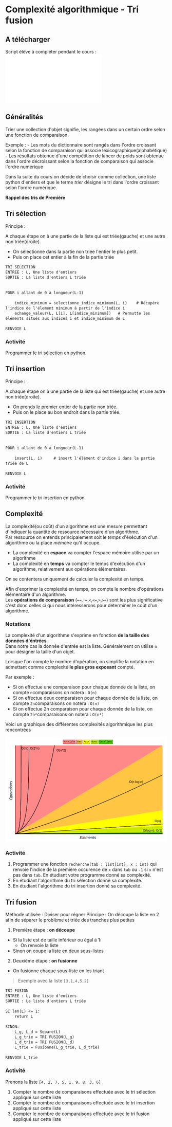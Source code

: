 # Complexité algorithmique - Tri fusion

## A télécharger  
Script élève à compléter pendant le cours : ![ici](eleve.py)


## Généralités  
Trier une collection d'objet signifie, les rangées dans un certain ordre selon une fonction de comparaison. 

Exemple :
    - Les mots du dictionnaire sont rangés dans l'ordre croissant selon la fonction de comparaison qui associe lexicographique(alphabétique)
    - Les résultats obtenue d'une compétition de lancer de poids sont obtenue dans l'ordre décroissant selon la fonction de comparaison qui associe l'ordre numérique 

Dans la suite du cours on décide de choisir comme collection, une liste python d'entiers et que le terme _trier_ désigne le tri dans l'ordre croissant selon l'ordre numérique. 

__Rappel des tris de Première__


## Tri sélection  
Principe :  

A chaque étape on à une partie de la liste qui est triée(gauche) et une autre non triée(droite).

- On sélectionne dans la partie non triée l'entier le plus petit. 
- Puis on place cet entier à la fin de la partie triée


```Pseudo
TRI SELECTION 
ENTREE : L, Une liste d'entiers
SORTIE : La liste d'entiers L triée 


POUR i allant de 0 à longueur(L-1)
    
    indice_minimum = selectionne_indice_minimum(L, i)    # Récupère l'indice de l'élement minimum à partir de l'indice i  
    echange_valeur(L, L[i], L[indice_minimum])   # Permutte les éléments situés aux indices i et indice_minimum de L

RENVOIE L 

```

### Activité 
Programmer le tri sélection en python. 


## Tri insertion  

Principe :  

A chaque étape on à une partie de la liste qui est triée(gauche) et une autre non triée(droite).

- On prends le premier entier de la partie non triée. 
- Puis on le place au bon endroit dans la partie triée.


```Pseudo
TRI INSERTION 
ENTREE : L, Une liste d'entiers
SORTIE : La liste d'entiers L triée 


POUR i allant de 0 à longueur(L-1)
    
    insert(L, i)     # insert l'élément d'indice i dans la partie triée de L

RENVOIE L 

```
### Activité 
Programmer le tri insertion en python. 




## Complexité 

La complexité(ou coût) d'un algorithme est une mesure permettant d'indiquer la quantité de ressource nécessaire d'un algorithme.  
Par ressource on entends principalement soit le _temps_ d'éxécution d'un algorithme ou la place _mémoire_ qu'il occupe. 

- La complexité en __espace__ va compter l'espace mémoire utilisé par un algorithme
- La complexité en __temps__ va compter le temps d'exécution d'un algorithme, relativement aux opérations élémentaires. 

On se contentera uniquement de calculer la complexité en temps.   

Afin d'exprimer la complexité en temps, on compte le nombre d'opérations élémentaire d'un algorithme.    
Les __opérations de comparaison__ (`==`,`!=`,`<`,`<=`,`>`,`>=`) sont les plus significative c'est donc celles ci qui nous intéresserons pour déterminer le coût d'un algorithme.   

### Notations   
La complexité d'un algorithme s'exprime en fonction __de la taille des données d'éntrées__.   
Dans notre cas la donnée d'entrée est la liste. Généralement on utilise `n` pour désigner la taille d'un objet.  

Lorsque l'on compte le nombre d'opération, on simplifie la notation en admettant comme complexité __le plus gros exposant__ compté.  

Par exemple :  
- Si on effectue une comparaison pour chaque donnée de la liste, on compte `n`comparaisons on notera : `O(n)`   
- Si on effectue deux comparaison pour chaque donnée de la liste, on compte `2n`comparaisons on notera : `O(n)`   
- Si on effectue 2n comparaison pour chaque donnée de la liste, on compte `2n²`comparaisons on notera : `O(n²)`   


Voici un graphique des différentes complexités algorithmique les plus rencontrées 

![](img/graphique_complexite.png) 




### Activité   
1. Programmer une fonction `recherche(tab : list[int], x : int)` qui renvoie l'indice de la première occurence de `x` dans `tab` ou  `-1` si `x` n'est pas dans `tab`. En étudiant votre programme donné sa complexité.
2. En étudiant l'algorithme du tri sélection donné sa complexité.
3. En étudiant l'algorithme du tri insertion donné sa complexité.



## Tri fusion  

Méthode utilisée : Diviser pour régner
Principe : On découpe la liste en 2 afin de séparer le problème et triée des tranches plus petites

1. Première étape : __on découpe__
- Si la liste est de taille inférieur ou égal à 1:
    - On renvoie la liste
- Sinon on coupe la liste en deux sous-listes

2. Deuxième étape : __on fusionne__
- On fusionne chaque sous-liste en les triant 






> Exemple avec la liste `[3,1,4,5,2]` 


```Pseudo
TRI FUSION 
ENTREE : L, Une liste d'entiers
SORTIE : La liste d'entiers L triée 

SI len(L) <= 1:
    return L

SINON:
    L_g, L_d = Separe(L)
    L_g_trie = TRI FUSION(L_g)
    L_d_trie = TRI FUSION(L_d)
    L_trie = Fusionne(L_g_trie, L_d_trie)
    
RENVOIE L_trie

```




### Activité   
Prenons la liste `[4, 2, 7, 5, 1, 9, 8, 3, 6]`
1. Compter le nombre de comparaisons effectuée avec le tri sélection appliqué sur cette liste
2. Compter le nombre de comparaisons effectuée avec le tri insertion appliqué sur cette liste
3. Compter le nombre de comparaisons effectuée avec le tri fusion appliqué sur cette liste
